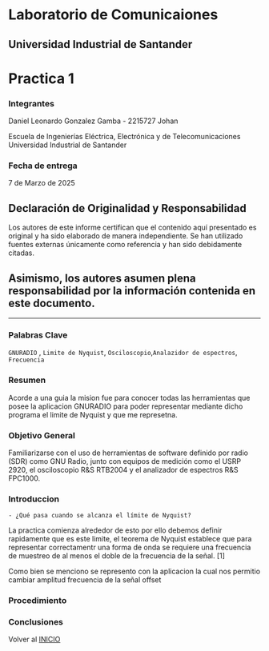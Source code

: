 # Laboratorio de Comunicaiones

## Universidad Industrial de Santander

# Practica 1

### Integrantes

Daniel Leonardo Gonzalez Gamba - 2215727
Johan

Escuela de Ingenierías Eléctrica, Electrónica y de Telecomunicaciones  
Universidad Industrial de Santander

### Fecha de entrega

7 de Marzo de 2025

## Declaración de Originalidad y Responsabilidad
Los autores de este informe certifican que el contenido aquí presentado es original y ha sido elaborado de manera independiente. Se han utilizado fuentes externas únicamente como referencia y han sido debidamente citadas.

Asimismo, los autores asumen plena responsabilidad por la información contenida en este documento. 
---

---
### Palabras Clave 
`GNURADIO` , `Limite de Nyquist`, `Osciloscopio`,`Analazidor de espectros`, `Frecuencia`

### Resumen 
Acorde a una guia la mision fue para conocer todas las herramientas que posee la aplicacion GNURADIO para poder representar mediante dicho programa el limite de Nyquist y que me represetna.

### Objetivo General

Familiarizarse con el uso de herramientas de software definido por radio (SDR) como GNU Radio, junto con equipos de medición como el USRP 2920, el osciloscopio R&S RTB2004 y el analizador de espectros R&S FPC1000. 
### Introduccion
`- ¿Qué pasa cuando se alcanza el límite de Nyquist?`

La practica comienza alrededor de esto por ello debemos definir rapidamente que es este limite, el teorema de Nyquist establece que para representar correctamentr una forma de onda se requiere una frecuencia de muestreo de al menos el doble de la frecuencia de la señal. [1]

Como bien se menciono se represento con la aplicacion la cual nos permitio cambiar amplitud frecuencia de la señal offset 







### Procedimiento

### Conclusiones

Volver al [INICIO](#GNURADIO_LABCOMUIS_2025_1_B1B_G1)

